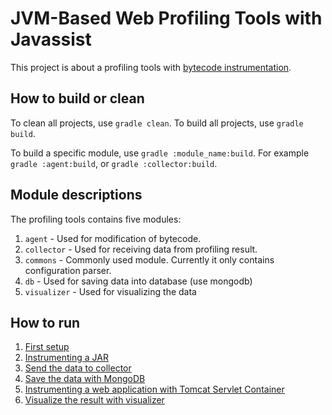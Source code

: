 # JVM-Based Web Profiling Tools with Javassist

This project is about a profiling tools with [bytecode instrumentation](https://docs.oracle.com/javase/7/docs/api/java/lang/instrument/Instrumentation.html).
 
## How to build or clean

To clean all projects, use `gradle clean`. To build all projects, use `gradle build`.

To build a specific module, use `gradle :module_name:build`. For example `gradle :agent:build`, or `gradle :collector:build`.

## Module descriptions

The profiling tools contains five modules:

1. `agent` - Used for modification of bytecode.
2. `collector` - Used for receiving data from profiling result.
3. `commons` - Commonly used module. Currently it only contains configuration parser.
4. `db` - Used for saving data into database (use mongodb)
5. `visualizer` - Used for visualizing the data

## How to run

1. [First setup]()
2. [Instrumenting a JAR]()
3. [Send the data to collector]()
4. [Save the data with MongoDB]()
5. [Instrumenting a web application with Tomcat Servlet Container]()
6. [Visualize the result with visualizer]()

